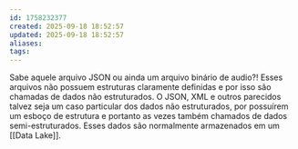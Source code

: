 ```yaml
---
id: 1758232377
created: 2025-09-18 18:52:57
updated: 2025-09-18 18:52:57
aliases:
tags:
---
```

Sabe aquele arquivo JSON ou ainda um arquivo binário de audio?! Esses arquivos não possuem estruturas claramente definidas e por isso são chamadas de dados não estruturados. O JSON, XML e outros parecidos talvez seja um caso particular dos dados não estruturados, por possuírem um esboço de estrutura e portanto as vezes também chamados de dados semi-estruturados. Esses dados são normalmente armazenados em um [[Data Lake]].